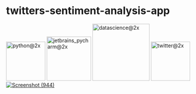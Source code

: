 # twitters-sentiment-analysis-app
<img width="107" alt="python@2x" src="https://user-images.githubusercontent.com/63045639/98217640-c6615d80-1f70-11eb-98c8-ed7f2ee8f60c.png">  <img width="121" alt="jetbrains_pycharm@2x" src="https://user-images.githubusercontent.com/63045639/98217719-e1cc6880-1f70-11eb-90b1-4324ceb1f72a.png"> <img width="156" alt="datascience@2x" src="https://user-images.githubusercontent.com/63045639/98217863-15a78e00-1f71-11eb-9445-7907ec4e0c66.png"> <img width="107" alt="twitter@2x" src="https://user-images.githubusercontent.com/63045639/98217986-3c65c480-1f71-11eb-9f78-a248c3601824.png"><a href="https://share.streamlit.io/souravsingpardeshi/twitters-sentiment-analysis-app/v2.1.py">
![Screenshot (944)](https://user-images.githubusercontent.com/63045639/101765256-1353c900-3b07-11eb-8c99-e30b4a02dc42.png)<br>
</a>


